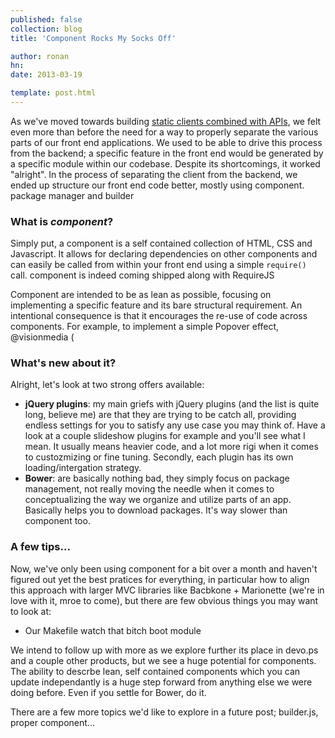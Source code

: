 ```yaml
---
published: false
collection: blog
title: 'Component Rocks My Socks Off'

author: ronan
hn: 
date: 2013-03-19

template: post.html
---
```


As we've moved towards building [static clients combined with APIs](http://devo.ps/blog/2013/01/31/farewell-to-regular-web-development-approaches.html), we felt even more than before the need for a way to properly separate the various parts of our front end applications. We used to be able to drive this process from the backend; a specific feature in the front end would be generated by a specific module within our codebase. Despite its shortcomings, it worked "alright". In the process of separating the client from the backend, we ended up structure our front end code better, mostly using component. package manager and builder

### What is *component*?

Simply put, a component is a self contained collection of HTML, CSS and Javascript. It allows for declaring dependencies on other components and can easily be called from within your front end using a simple `require()` call. component is indeed coming shipped along with RequireJS 

Component are intended to be as lean as possible, focusing on implementing a specific feature and its bare structural requirement. An intentional consequence is that it encourages the re-use of code across components. For example, to implement a simple Popover effect, @visionmedia ( 

### What's new about it?

Alright, let's look at two strong offers available:

- **jQuery plugins**: my main griefs with jQuery plugins (and the list is quite long, believe me) are that they are trying to be catch all, providing endless settings for you to satisfy any use case you may think of. Have a look at a couple slideshow plugins for example and you'll see what I mean. It usually means heavier code, and a lot more rigi when it comes to custozmizing or fine tuning. Secondly, each plugin has its own loading/intergation strategy.
- **Bower**: are basically nothing bad, they simply focus on package management, not really moving the needle when it comes to conceptualizing the way we organize and utilize parts of an app. Basically helps you to download packages. It's way slower than component too.

### A few tips...

Now, we've only been using component for a bit over a month and haven't figured out yet the best pratices for everything, in particular how to align this approach with larger MVC libraries like Bacbkone + Marionette (we're in love with it, mroe to come), but there are few obvious things you may want to look at:

- Our Makefile
watch that bitch
boot module

We intend to follow up with more as we explore further its place in devo.ps and a couple other products, but we see a huge potential for components. The ability to descrbe lean, self contained components which you can update independantly is a huge step forward from anything else we were doing before. Even if you settle for Bower, do it.

There are a few more topics we'd like to explore in a future post; builder.js, proper component...
